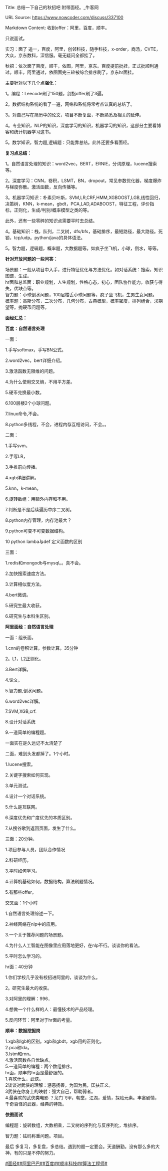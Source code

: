 Title: 总结一下自己的秋招吧 附带面经。_牛客网

URL Source: https://www.nowcoder.com/discuss/337100

Markdown Content:
收到offer：阿里，百度，顺丰。

只说面试。

实习：面了 追一，百度，阿里，创邻科技，随手科技，x-order，商汤，CVTE，大众，京东数科，深信服。毫无疑问全都挂了。

秋招：依次面了百度，顺丰，依图，阿里，京东。百度提前批挂，正式批顺利通过。顺丰，阿里通过，依图面完三轮被综合排序刷了。京东hr面挂。

主要针对以下几个点**强化：**

1。编程：Leecode刷了150题，剑指offer刷了3遍。

2。数据结构系统的看了一遍，网络和系统将常考点认真的总结了。

3。对自己写在简历中的论文，项目不断复盘，不断熟悉及相关的延伸。

4。专业知识，NLP的知识，深度学习的知识，机器学习的知识，这部分主要看博客和统计机器学习这书。

5。数学知识，智力题,逻辑题：只能靠总结。此外还要多看面经。

**复习点总结：**

1。自然语言处理的知识：word2vec，BERT，ERNIE，分词原理，lucene搜索等。

2。深度学习：CNN，卷积，LSMT，BN，dropout，常见参数优化器，梯度爆炸与梯度弥散。激活函数，反向传播等。

3。机器学习知识：朴素贝叶斯，SVM,LR,CRF,HMM,XGBOOST,LGB,线性回归，决策树，KNN，k-mean，gbdt，PCA,LAD,ADABOOST，特征工程，评价指标，正则化，生成/判别/概率模型之类的等。

此外，还有一些零碎的知识点需要平时去总结。

4。基础知识：栈，队列，二叉树，dfs/bfs，基础排序，最短路径，最大路径。死锁，tcp/udp。python/java的具体语法。

5。智力题，逻辑题，概率题，大数据题等。如疯子坐飞机，小球，倒水，等等。

**针对开放问题的一些问答：**

场景题：一般从项目中入手，进行特征优化与方法优化。如对话系统：搜索，知识图谱，生成。  
hr面和总监面：职业规划，人生规划，性格心态，初心，团队协作能力。收获与得失，优缺点等。  
智力题：小球倒水问题，100层楼丢小球问题等，疯子坐飞机，生男生女问题。  
概率题：高斯分布，二次分布，几何分布，古典概型，概率密度，排列组合，求期望等。抛硬币问题等。

**面经汇总：**

**百度：自然语言处理**

一面：

1.手写softmax，手写BN公式。

2.word2vec，bert详细介绍。

3.激活函数无限维的问题。

4.为什么使用交叉熵，不用平方差。

5.硬币兑换最小数。

6.100层楼2个小球问题。

7.linux命令,不会。

8.python多线程，不会，进程内存互相访问，不会。。

二面：

1.手写svm，

2.手写LR，

3.手推前向传播。

4.xgb详细讲解。

5.knn，k-mean。

6.旋转数组：用额外内存和不用。

7.判断是不是后续遍历中序二叉树。

8.python内存管理，内存池最大？

9.python可变不可变数据结构。

10 python lamba与def 定义函数的区别

三面：

1.redis和mongodb与mysql。。真不会。

2.加快搜索速度方法。

3.计算相似度方法。

4.bert微调。

5.研究生最大收获。

6.研究生与本科生区别。

**阿里面经：自然语言处理**

一面：组长面。

1.cnn的卷积计算，参数计算。35分钟

2。L1，L2正则化。

3.Bert详解。

4.论文。

5.智力题,倒水问题。

6.word2vec详解。

7.SVM,XGB,crf.

8.设计对话系统

9.一道简单的编程题。

一面实在是久远记不太清楚了

二面，难到头发都掉了。1个小时。

1.lucene搜索。

2.关键字搜索如何实现。

3.单元测试。

4.设计一个对话系统。

5.什么是互联网。

6.深度优先和广度优先的本质区别。

7.从搜谷歌到返回页面，发生了什么。

三面：20分钟。

1.项目参与人员，团队合作情况

2.科研经历。

3.平时如何学习。

4.计算机基础如何，数据结构，算法刷题情况。

5.有那些offer。

交叉面：1个小时

1.自然语言处理综述一下。

2.神经网络在nlp中的应用。

3.一个关于推荐问题的场景题。

4.为什么人工智能在图像里应用落地更好，在nlp不行。谈谈你的看法。

5.平时怎么学习的。

hr面：40分钟

1.你们学校几乎没有校招进阿里的，谈谈为什么。

2。研究生最大的收获。

3.对阿里的理解：996..

4.想做一个什么样的人：最懂技术的产品经理。

5.反问环节：阿里对于hr面的考量。

**顺丰：数据挖掘岗**

1.xgb和lgb的区别。xgb和gbdt，xgb用的正则化。  
2.pca和lda。  
3.lstm和rnn。  
4.激活函数各自优缺点。  
5.一道简单的编程：两个数组排序。  
hr面，顺丰的hr面是最舒服的。  
1.喜欢什么，武侠。  
2谈谈对武侠的理解：惩恶扬善，为国为民，匡扶正义。  
3武侠在你身上的映射：强大自己，帮助弱者。  
4.最喜欢的武侠类电影 ？龙门飞甲，朝堂，江湖，爱情，探险元素。丰富剧情，千奇百怪的武器，经典的特效。

**依图面试**

编程题：旋转数组，大数相乘，二叉树的序列化与反序列化，堆排序。

智力题：砝码称重问题。项目。

最后 多复习，多复盘，多总结。遇到的题一定要会。天道酬勤。没有那么多的大神，有的只是不停的努力。

[#面经#](https://www.nowcoder.com/creation/subject/928d551be73f40db82c0ed83286c8783)[#阿里巴巴#](https://www.nowcoder.com/enterprise/134/discussion)[#百度#](https://www.nowcoder.com/enterprise/139/discussion)[#顺丰科技#](https://www.nowcoder.com/enterprise/778/discussion)[#算法工程师#](https://www.nowcoder.com/creation/subject/146d543971d045ba84b4b8a4dd573fff)
